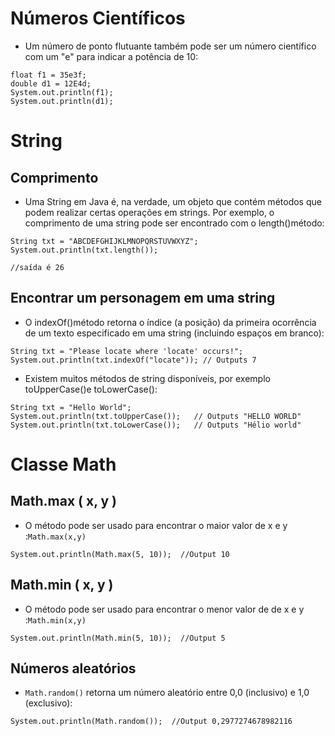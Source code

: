 # Números Científicos 

* Um número de ponto flutuante também pode ser um número científico com um "e" para indicar a potência de 10:

~~~
float f1 = 35e3f;
double d1 = 12E4d;
System.out.println(f1);
System.out.println(d1);
~~~
# String

## Comprimento

* Uma String em Java é, na verdade, um objeto que contém métodos que podem realizar certas operações em strings. Por exemplo, o comprimento de uma string pode ser encontrado com o length()método:

~~~
String txt = "ABCDEFGHIJKLMNOPQRSTUVWXYZ";
System.out.println(txt.length());

//saída é 26
~~~

## Encontrar um personagem em uma string

* O indexOf()método retorna o índice (a posição) da primeira ocorrência de um texto especificado em uma string (incluindo espaços em branco):

~~~
String txt = "Please locate where 'locate' occurs!";
System.out.println(txt.indexOf("locate")); // Outputs 7
~~~
* Existem muitos métodos de string disponíveis, por exemplo toUpperCase()e toLowerCase():
~~~
String txt = "Hello World";
System.out.println(txt.toUpperCase());   // Outputs "HELLO WORLD"
System.out.println(txt.toLowerCase());   // Outputs "Hélio world"
~~~

# Classe Math

## Math.max ( x, y )

* O método pode ser usado para encontrar o maior valor de x e y :`Math.max(x,y)`

~~~
System.out.println(Math.max(5, 10));  //Output 10
~~~

## Math.min ( x, y )

* O método pode ser usado para encontrar o menor valor de de x e y :`Math.min(x,y)`
~~~
System.out.println(Math.min(5, 10));  //Output 5
~~~

## Números aleatórios

* `Math.random()` retorna um número aleatório entre 0,0 (inclusivo) e 1,0 (exclusivo):

~~~
System.out.println(Math.random());  //Output 0,2977274678982116
~~~
